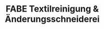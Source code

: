 ---
title: "FABE Textilreinigung & Änderungsschneiderei"
url: /korntal-muenchingen/fabe-textilreinigung-und-aenderungsschneiderei/
shop: Wäscherei
---